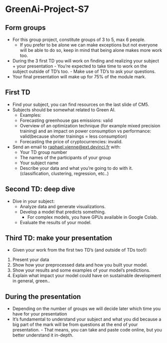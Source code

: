 # GreenAi-Project-S7

## Form groups

- For this group project, constitute groups of 3 to 5, max 6 people.
    - If you prefer to be alone we can make exceptions but not everyone will be
       able to do so, keep in mind that being alone makes more work too.
- During the 3 first TD you will work on finding and realizing your
    subject + your presentation
       - You’re expected to take time to work on the subject outside of TD’s too.
       - Make use of TD’s to ask your questions.
- Your final presentation will make up for 75% of the module mark.


## First TD

- Find your subject, you can find resources on the last slide of CM5.
- Subjects should be somewhat related to Green AI.
    - Examples:
    - Forecasting greenhouse gas emissions: valid
    - Overview of an optimization technique (for example mixed precision training) and an impact
       on power consumption vs performance: valid(because shorter trainings = less consumption)
    - Forecasting the price of cryptocurrencies: invalid.
- Send an email to raphael.vienne@ext.devinci.fr with:
    - Your TD group number
    - The names of the participants of your group
    - Your subject name
    - Describe your data and what you’re going to do with it. (classification, clustering, regression,
       etc..)


## Second TD: deep dive

- Dive in your subject:
    - Analyze data and generate visualizations.
    - Develop a model that predicts something.
       - For complex models, you have GPUs available in Google Colab.
    - Evaluate the results of your model.


## Third TD: make your presentation

- Given your work from the first two TD’s (and outside of TDs too!):
1. Present your data
2. Show how your preprocessed data and how you built your model.
3. Show your results and some examples of your model’s predictions.
4. Explain what impact your model could have on sustainable
    development in general, green..


## During the presentation

- Depending on the number of groups we will decide later which time
    you have for your presentation
- It’s fundamental to understand your subject and what you did
    because a big part of the mark will be from questions at the end of
    your presentation.
       - That means, you can take and paste code online, but you better understand it
          in-depth.
